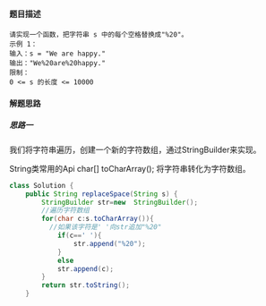 #### 题目描述

```
请实现一个函数，把字符串 s 中的每个空格替换成"%20"。
示例 1：
输入：s = "We are happy."
输出："We%20are%20happy."
限制：
0 <= s 的长度 <= 10000
```

#### 解题思路

##### 思路一

我们将字符串遍历，创建一个新的字符数组，通过StringBuilder来实现。

String类常用的Api   char[]  toCharArray();  将字符串转化为字符数组。

```java
class Solution {
    public String replaceSpace(String s) {
        StringBuilder str=new  StringBuilder();
        //遍历字符数组
        for(char c:s.toCharArray()){
          //如果该字符是' '向str追加"%20"
            if(c==' '){
                str.append("%20");
            }
            else
            str.append(c);
        }
        return str.toString();
    }
```

